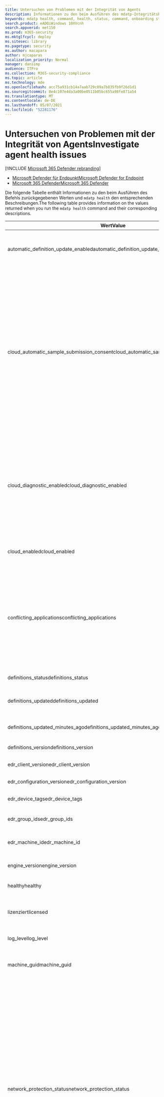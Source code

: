 ```yaml
---
title: Untersuchen von Problemen mit der Integrität von Agents
description: Informationen zu den beim Ausführen des mdatp-Integritätsbefehls zurückgegebenen Werten
keywords: mdatp health, command, health, status, command, onboarding status
search.product: eADQiWindows 10XVcnh
search.appverid: met150
ms.prod: m365-security
ms.mktglfcycl: deploy
ms.sitesec: library
ms.pagetype: security
ms.author: macapara
author: mjcaparas
localization_priority: Normal
manager: dansimp
audience: ITPro
ms.collection: M365-security-compliance
ms.topic: article
ms.technology: mde
ms.openlocfilehash: acc75a931cb14a7aab729c09a7b835fb9f26d1d1
ms.sourcegitcommit: 8e4c107e4da3a00be0511b05bc655a98fe871a54
ms.translationtype: MT
ms.contentlocale: de-DE
ms.lasthandoff: 05/07/2021
ms.locfileid: "52281176"
---
```

# <a name="investigate-agent-health-issues"></a><span data-ttu-id="85147-104">Untersuchen von Problemen mit der Integrität von Agents</span><span class="sxs-lookup"><span data-stu-id="85147-104">Investigate agent health issues</span></span>

[!INCLUDE [Microsoft 365 Defender rebranding](../../includes/microsoft-defender.md)]


- [<span data-ttu-id="85147-105">Microsoft Defender für Endpunkt</span><span class="sxs-lookup"><span data-stu-id="85147-105">Microsoft Defender for Endpoint</span></span>](https://go.microsoft.com/fwlink/p/?linkid=2154037)
- [<span data-ttu-id="85147-106">Microsoft 365 Defender</span><span class="sxs-lookup"><span data-stu-id="85147-106">Microsoft 365 Defender</span></span>](https://go.microsoft.com/fwlink/?linkid=2118804)


<span data-ttu-id="85147-107">Die folgende Tabelle enthält Informationen zu den beim Ausführen des Befehls zurückgegebenen Werten und `mdatp health` den entsprechenden Beschreibungen.</span><span class="sxs-lookup"><span data-stu-id="85147-107">The following table provides information on the values returned when you run the `mdatp health` command and their corresponding descriptions.</span></span>

| <span data-ttu-id="85147-108">Wert</span><span class="sxs-lookup"><span data-stu-id="85147-108">Value</span></span> | <span data-ttu-id="85147-109">Beschreibung</span><span class="sxs-lookup"><span data-stu-id="85147-109">Description</span></span> |
|-|-|
| <span data-ttu-id="85147-110">automatic_definition_update_enabled</span><span class="sxs-lookup"><span data-stu-id="85147-110">automatic_definition_update_enabled</span></span> | <span data-ttu-id="85147-111">True, wenn automatische Antivirendefinitionsupdates aktiviert sind, andernfalls false.</span><span class="sxs-lookup"><span data-stu-id="85147-111">True if automatic   antivirus definition updates are enabled, false otherwise.</span></span> |
|  <span data-ttu-id="85147-112">cloud_automatic_sample_submission_consent</span><span class="sxs-lookup"><span data-stu-id="85147-112">cloud_automatic_sample_submission_consent</span></span> | <span data-ttu-id="85147-113">Aktuelle Beispielübermittlungsstufe.</span><span class="sxs-lookup"><span data-stu-id="85147-113">Current   sample submission level.</span></span> <span data-ttu-id="85147-114">Kann einer der folgenden Werte sein:</span><span class="sxs-lookup"><span data-stu-id="85147-114">Can be one of the following values:</span></span>     <br><br>  <span data-ttu-id="85147-115">- **Keine**: Es werden keine verdächtigen Beispiele an Microsoft übermittelt.</span><span class="sxs-lookup"><span data-stu-id="85147-115">- **None**: No suspicious samples are submitted to Microsoft.</span></span>  <br> <br>     <span data-ttu-id="85147-116">- **Sicher:** Nur verdächtige Beispiele, die keine personenbezogenen Informationen (PII) enthalten, werden automatisch übermittelt.</span><span class="sxs-lookup"><span data-stu-id="85147-116">- **Safe**: Only suspicious samples that do not contain personally identifiable   information (PII) are submitted automatically.</span></span> <span data-ttu-id="85147-117">Dies ist der Standardwert für diese Einstellung.</span><span class="sxs-lookup"><span data-stu-id="85147-117">This is the default value for   this setting.</span></span>    <br> <br>   <span data-ttu-id="85147-118">- **Alle**: Alle verdächtigen Beispiele werden an Microsoft übermittelt.</span><span class="sxs-lookup"><span data-stu-id="85147-118">- **All**: All suspicious samples are submitted to Microsoft.</span></span>   |
| <span data-ttu-id="85147-119">cloud_diagnostic_enabled</span><span class="sxs-lookup"><span data-stu-id="85147-119">cloud_diagnostic_enabled</span></span> | <span data-ttu-id="85147-120">True, wenn die optionale Diagnosedatensammlung aktiviert ist, andernfalls false.</span><span class="sxs-lookup"><span data-stu-id="85147-120">True if optional   diagnostic data collection is enabled, false otherwise.</span></span> <span data-ttu-id="85147-121">Weitere Informationen zu Defender for Endpoint und anderen Produkten und Diensten wie Microsoft Defender Antivirus und Windows 10 finden Sie unter [Microsoft Privacy Statement](https://go.microsoft.com/fwlink/?linkid=827576).</span><span class="sxs-lookup"><span data-stu-id="85147-121">For more information   related to Defender for Endpoint and other products and services like   Microsoft Defender Antivirus and Windows 10, see [Microsoft Privacy   Statement](https://go.microsoft.com/fwlink/?linkid=827576).</span></span> |
| <span data-ttu-id="85147-122">cloud_enabled</span><span class="sxs-lookup"><span data-stu-id="85147-122">cloud_enabled</span></span> | <span data-ttu-id="85147-123">True, wenn der in der Cloud übermittelte Schutz aktiviert ist, andernfalls false.</span><span class="sxs-lookup"><span data-stu-id="85147-123">True if cloud-delivered protection is enabled, false otherwise.</span></span> |
| <span data-ttu-id="85147-124">conflicting_applications</span><span class="sxs-lookup"><span data-stu-id="85147-124">conflicting_applications</span></span> | <span data-ttu-id="85147-125">Liste der Anwendungen, die möglicherweise in Konflikt mit Microsoft Defender for Endpoint stehen.</span><span class="sxs-lookup"><span data-stu-id="85147-125">List of applications that are possibly   conflicting with Microsoft Defender for Endpoint.</span></span> <span data-ttu-id="85147-126">Diese Liste enthält, aber nicht beschränkt auf, andere Sicherheitsprodukte und andere Anwendungen, die Bekannte sind, um Kompatibilitätsprobleme zu verursachen.</span><span class="sxs-lookup"><span data-stu-id="85147-126">This list includes, but is   not limited to, other security products and other applications known to cause   compatibility issues.</span></span> |
| <span data-ttu-id="85147-127">definitions_status</span><span class="sxs-lookup"><span data-stu-id="85147-127">definitions_status</span></span> | <span data-ttu-id="85147-128">Status der Antivirendefinitionen.</span><span class="sxs-lookup"><span data-stu-id="85147-128">Status of   antivirus definitions.</span></span> |
| <span data-ttu-id="85147-129">definitions_updated</span><span class="sxs-lookup"><span data-stu-id="85147-129">definitions_updated</span></span> | <span data-ttu-id="85147-130">Datum und Uhrzeit des letzten Antivirusdefinitionsupdates.</span><span class="sxs-lookup"><span data-stu-id="85147-130">Date and time of last antivirus definition   update.</span></span> |
| <span data-ttu-id="85147-131">definitions_updated_minutes_ago</span><span class="sxs-lookup"><span data-stu-id="85147-131">definitions_updated_minutes_ago</span></span> | <span data-ttu-id="85147-132">Anzahl der Minuten seit dem letzten Antivirendefinitionsupdate.</span><span class="sxs-lookup"><span data-stu-id="85147-132">Number of minutes   since last antivirus definition update.</span></span> |
| <span data-ttu-id="85147-133">definitions_version</span><span class="sxs-lookup"><span data-stu-id="85147-133">definitions_version</span></span> | <span data-ttu-id="85147-134">Antivirusdefinitionsversion.</span><span class="sxs-lookup"><span data-stu-id="85147-134">Antivirus definition version.</span></span> |
| <span data-ttu-id="85147-135">edr_client_version</span><span class="sxs-lookup"><span data-stu-id="85147-135">edr_client_version</span></span> | <span data-ttu-id="85147-136">Version des EDR, der auf dem Gerät ausgeführt wird.</span><span class="sxs-lookup"><span data-stu-id="85147-136">Version of the EDR client running on the device.</span></span> |
| <span data-ttu-id="85147-137">edr_configuration_version</span><span class="sxs-lookup"><span data-stu-id="85147-137">edr_configuration_version</span></span> | <span data-ttu-id="85147-138">EDR Konfigurationsversion.</span><span class="sxs-lookup"><span data-stu-id="85147-138">EDR configuration   version.</span></span> |
| <span data-ttu-id="85147-139">edr_device_tags</span><span class="sxs-lookup"><span data-stu-id="85147-139">edr_device_tags</span></span> | <span data-ttu-id="85147-140">Liste der dem Gerät zugeordneten Tags.</span><span class="sxs-lookup"><span data-stu-id="85147-140">List of tags associated with the device.</span></span> |
| <span data-ttu-id="85147-141">edr_group_ids</span><span class="sxs-lookup"><span data-stu-id="85147-141">edr_group_ids</span></span> | <span data-ttu-id="85147-142">Gruppen-ID, der das Gerät zugeordnet ist.</span><span class="sxs-lookup"><span data-stu-id="85147-142">Group ID that the device is associated   with.</span></span> |
| <span data-ttu-id="85147-143">edr_machine_id</span><span class="sxs-lookup"><span data-stu-id="85147-143">edr_machine_id</span></span> | <span data-ttu-id="85147-144">Geräte-ID, die in Microsoft Defender Security Center.</span><span class="sxs-lookup"><span data-stu-id="85147-144">Device identifier   used in Microsoft Defender Security Center.</span></span> |
| <span data-ttu-id="85147-145">engine_version</span><span class="sxs-lookup"><span data-stu-id="85147-145">engine_version</span></span> | <span data-ttu-id="85147-146">Version des Antivirusmoduls.</span><span class="sxs-lookup"><span data-stu-id="85147-146">Version of the antivirus engine.</span></span> |
| <span data-ttu-id="85147-147">healthy</span><span class="sxs-lookup"><span data-stu-id="85147-147">healthy</span></span> | <span data-ttu-id="85147-148">True, wenn das Produkt fehlerfrei ist, andernfalls false.</span><span class="sxs-lookup"><span data-stu-id="85147-148">True if the product is healthy, false otherwise.</span></span> |
| <span data-ttu-id="85147-149">lizenziert</span><span class="sxs-lookup"><span data-stu-id="85147-149">licensed</span></span> | <span data-ttu-id="85147-150">True, wenn das Gerät in einen Mandanten onboarded ist, andernfalls false.</span><span class="sxs-lookup"><span data-stu-id="85147-150">True if the device is   onboarded to a tenant, false otherwise.</span></span> |
| <span data-ttu-id="85147-151">log_level</span><span class="sxs-lookup"><span data-stu-id="85147-151">log_level</span></span> | <span data-ttu-id="85147-152">Aktuelle Protokollebene für das Produkt.</span><span class="sxs-lookup"><span data-stu-id="85147-152">Current log level   for the product.</span></span> |
| <span data-ttu-id="85147-153">machine_guid</span><span class="sxs-lookup"><span data-stu-id="85147-153">machine_guid</span></span> | <span data-ttu-id="85147-154">Eindeutige Computer-ID, die von der Antivirenkomponente verwendet wird.</span><span class="sxs-lookup"><span data-stu-id="85147-154">Unique machine identifier used by the   antivirus component.</span></span> |
| <span data-ttu-id="85147-155">network_protection_status</span><span class="sxs-lookup"><span data-stu-id="85147-155">network_protection_status</span></span>                 | <span data-ttu-id="85147-156">Status der Netzwerkschutzkomponente (nur macOS).</span><span class="sxs-lookup"><span data-stu-id="85147-156">Status of the   network protection component (macOS only).</span></span> <span data-ttu-id="85147-157">Kann einer der folgenden Werte sein:</span><span class="sxs-lookup"><span data-stu-id="85147-157">Can be one of the following values:</span></span>       <br> <br><span data-ttu-id="85147-158">- **start** – Netzwerkschutz wird gestartet</span><span class="sxs-lookup"><span data-stu-id="85147-158">- **starting** - Network protection is starting</span></span>  <br> <br>     <span data-ttu-id="85147-159">- **failed_to_start** – Netzwerkschutz konnte aufgrund eines Fehlers nicht gestartet werden</span><span class="sxs-lookup"><span data-stu-id="85147-159">- **failed_to_start** - Network protection couldn't be started due to an   error</span></span>   <br> <br>    <span data-ttu-id="85147-160">- **gestartet** – Netzwerkschutz wird derzeit auf dem Gerät ausgeführt</span><span class="sxs-lookup"><span data-stu-id="85147-160">- **started** - Network protection is currently running on the device</span></span>     <br> <br>  <span data-ttu-id="85147-161">- **Neustart :** Netzwerkschutz wird derzeit neu gestartet</span><span class="sxs-lookup"><span data-stu-id="85147-161">- **restarting** - Network protection is currently restarting</span></span>   <br> <br>    <span data-ttu-id="85147-162">- **beenden** – Netzwerkschutz wird beendet</span><span class="sxs-lookup"><span data-stu-id="85147-162">- **stopping** - Network protection is stopping</span></span>     <br> <br>  <span data-ttu-id="85147-163">- **beendet** – Netzwerkschutz wird nicht ausgeführt</span><span class="sxs-lookup"><span data-stu-id="85147-163">- **stopped** - Network protection is not running</span></span> |
| <span data-ttu-id="85147-164">org_id</span><span class="sxs-lookup"><span data-stu-id="85147-164">org_id</span></span> | <span data-ttu-id="85147-165">Organisation, in die das Gerät onboardiert ist.</span><span class="sxs-lookup"><span data-stu-id="85147-165">Organization that the device is onboarded   to.</span></span> <span data-ttu-id="85147-166">Wenn das Gerät noch nicht in eine Organisation onboardiert ist, wird dies nicht gedruckt.</span><span class="sxs-lookup"><span data-stu-id="85147-166">If the device is not yet onboarded to any organization, this prints unavailable.</span></span> <span data-ttu-id="85147-167">Weitere Informationen zum Onboarding finden Sie [unter Onboarding bei Microsoft Defender for Endpoint](onboarding.md).</span><span class="sxs-lookup"><span data-stu-id="85147-167">For more information on   onboarding, see [Onboard to Microsoft Defender for Endpoint](onboarding.md).</span></span> |
| <span data-ttu-id="85147-168">passive_mode_enabled</span><span class="sxs-lookup"><span data-stu-id="85147-168">passive_mode_enabled</span></span> | <span data-ttu-id="85147-169">True, wenn die Antivirenkomponente im passiven Modus ausgeführt werden soll, andernfalls false.</span><span class="sxs-lookup"><span data-stu-id="85147-169">True if the antivirus component is set to run in passive mode, false otherwise.</span></span> |
| <span data-ttu-id="85147-170">product_expiration</span><span class="sxs-lookup"><span data-stu-id="85147-170">product_expiration</span></span> | <span data-ttu-id="85147-171">Datum und Uhrzeit, zu dem die aktuelle Produktversion das Ende der Unterstützung erreicht.</span><span class="sxs-lookup"><span data-stu-id="85147-171">Date and time when the current product   version reaches end of support.</span></span> |
| <span data-ttu-id="85147-172">real_time_protection_available</span><span class="sxs-lookup"><span data-stu-id="85147-172">real_time_protection_available</span></span> | <span data-ttu-id="85147-173">True, wenn die Echtzeitschutzkomponente fehlerfrei ist, andernfalls false.</span><span class="sxs-lookup"><span data-stu-id="85147-173">True if the real-time protection component is healthy, false otherwise.</span></span> |
| <span data-ttu-id="85147-174">real_time_protection_enabled</span><span class="sxs-lookup"><span data-stu-id="85147-174">real_time_protection_enabled</span></span> | <span data-ttu-id="85147-175">True, wenn der Echtzeit-Antivirusschutz aktiviert ist, andernfalls false.</span><span class="sxs-lookup"><span data-stu-id="85147-175">True if real-time   antivirus protection is enabled, false otherwise.</span></span> |
| <span data-ttu-id="85147-176">real_time_protection_subsystem</span><span class="sxs-lookup"><span data-stu-id="85147-176">real_time_protection_subsystem</span></span> | <span data-ttu-id="85147-177">Subsystem, das zum Schutz in Echtzeit verwendet wird.</span><span class="sxs-lookup"><span data-stu-id="85147-177">Subsystem used to   serve real-time protection.</span></span> <span data-ttu-id="85147-178">Wenn der Echtzeitschutz nicht wie erwartet ausgeführt wird, wird nicht gedruckt.</span><span class="sxs-lookup"><span data-stu-id="85147-178">If real-time protection is not operating as   expected, this prints unavailable.</span></span> |
| <span data-ttu-id="85147-179">release_ring</span><span class="sxs-lookup"><span data-stu-id="85147-179">release_ring</span></span> | <span data-ttu-id="85147-180">Freigabering.</span><span class="sxs-lookup"><span data-stu-id="85147-180">Release ring.</span></span> <span data-ttu-id="85147-181">Weitere Informationen finden Sie unter   [Bereitstellungsringe](deployment-rings.md).</span><span class="sxs-lookup"><span data-stu-id="85147-181">For more information, see   [Deployment rings](deployment-rings.md).</span></span> |